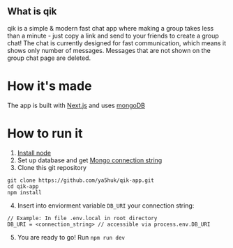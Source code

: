 ## What is qik

qik is a simple & modern fast chat app where making a group takes less than a minute - just copy a link and send to your friends to create a group chat!
The chat is currently designed for fast communication, which means it shows only number of messages. Messages that are not shown on the group chat page are deleted.

# How it's made

The app is built with [Next.js](https://nextjs.org) and uses [mongoDB](https://www.mongodb.com/)

# How to run it

1. [Install node](https://nodejs.org/en/)
2. Set up database and get [Mongo connection string](https://docs.mongodb.com/manual/reference/connection-string/)
3. Clone this git repository
```
git clone https://github.com/ya5huk/qik-app.git
cd qik-app
npm install
```
4. Insert into enviorment variable `DB_URI` your connection string:
```
// Example: In file .env.local in root directory
DB_URI = <connection_string> // accessible via process.env.DB_URI
```
5. You are ready to go! Run `npm run dev`
